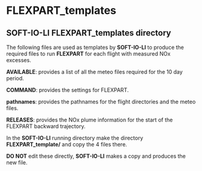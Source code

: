 # FLEXPART_templates
## SOFT-IO-LI FLEXPART_templates directory

The following files are used as templates by **SOFT-IO-LI** to produce the required files to run **FLEXPART** for each flight with measured NOx excesses.

**AVAILABLE**: provides a list of all the meteo files required for the 10 day period.

**COMMAND**: provides the settings for FLEXPART.

**pathnames**: provides the pathnames for the flight directories and the meteo files.

**RELEASES**: provides the NOx plume information for the start of the FLEXPART backward trajectory.

In the **SOFT-IO-LI** running directory make the directory **FLEXPART_template/** and copy the 4 files there. 

**DO NOT** edit these directly, **SOFT-IO-LI** makes a copy and produces the new file.
